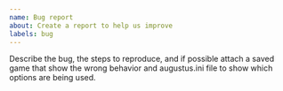 ```yaml
---
name: Bug report
about: Create a report to help us improve
labels: bug
---
```

Describe the bug, the steps to reproduce, and if possible attach a saved game that show the wrong behavior and augustus.ini file to show which options are being used.
